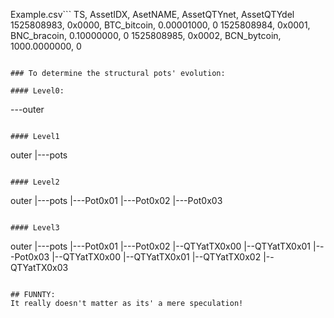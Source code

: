 Example.csv```
TS, AssetIDX, AsetNAME, AssetQTYnet, AssetQTYdel
1525808983, 0x0000, BTC_bitcoin, 0.00001000, 0
1525808984, 0x0001, BNC_bracoin, 0.10000000, 0
1525808985, 0x0002, BCN_bytcoin, 1000.0000000, 0
```

### To determine the structural pots' evolution:

#### Level0:
```
---outer
```

#### Level1
```
outer
  |---pots
```

#### Level2
```
outer
  |---pots
    |---Pot0x01
    |---Pot0x02
    |---Pot0x03
```

#### Level3
```
outer
  |---pots
    |---Pot0x01
    |---Pot0x02
      |--QTYatTX0x00
      |--QTYatTX0x01
    |---Pot0x03
      |--QTYatTX0x00
      |--QTYatTX0x01
      |--QTYatTX0x02
      |--QTYatTX0x03
```

## FUNNTY:
It really doesn't matter as its' a mere speculation!
